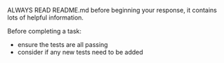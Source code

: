 ALWAYS READ README.md before beginning your response, it contains lots of helpful information.

Before completing a task:
- ensure the tests are all passing
- consider if any new tests need to be added
